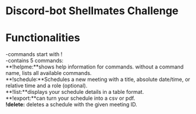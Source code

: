 # Discord-bot Shellmates Challenge 

# Functionalities
-commands start with ! <br/>
-contains 5 commands: <br/>
**!helpme:**shows help information for commands. without a command name, lists all available commands.<br/>
**!schedule:**Schedules a new meeting with a title, absolute date/time, or relative time and a role (optional).<br/>
**!list:**displays your schedule details in a table format.<br/>
**!export:**can turn your schedule into a csv or pdf.<br/>
**!delete:** deletes a schedule with the given meeting ID.<br/>
